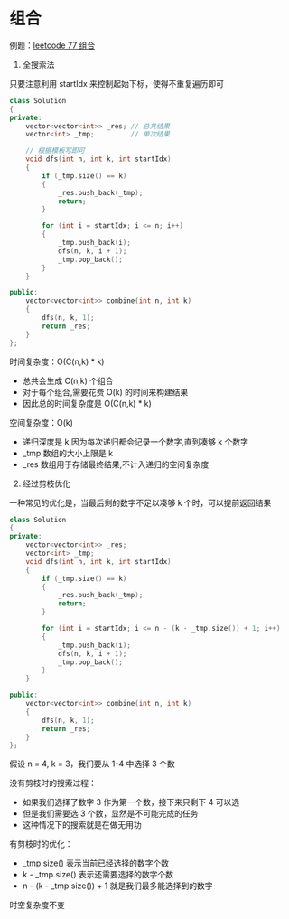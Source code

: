 # 组合

例题：[leetcode 77 组合](https://leetcode.cn/problems/combinations/description/)

1. 全搜索法

只要注意利用 startIdx 来控制起始下标，使得不重复遍历即可

```cpp
class Solution
{
private:
    vector<vector<int>> _res; // 总共结果
    vector<int> _tmp;         // 单次结果

    // 根据模板写即可
    void dfs(int n, int k, int startIdx)
    {
        if (_tmp.size() == k)
        {
            _res.push_back(_tmp);
            return;
        }

        for (int i = startIdx; i <= n; i++)
        {
            _tmp.push_back(i);
            dfs(n, k, i + 1);
            _tmp.pop_back();
        }
    }

public:
    vector<vector<int>> combine(int n, int k)
    {
        dfs(n, k, 1);
        return _res;
    }
};
```

时间复杂度：O(C(n,k) \* k)

- 总共会生成 C(n,k) 个组合
- 对于每个组合,需要花费 O(k) 的时间来构建结果
- 因此总的时间复杂度是 O(C(n,k) \* k)

空间复杂度：O(k)

- 递归深度是 k,因为每次递归都会记录一个数字,直到凑够 k 个数字
- \_tmp 数组的大小上限是 k
- \_res 数组用于存储最终结果,不计入递归的空间复杂度

2. 经过剪枝优化

一种常见的优化是，当最后剩的数字不足以凑够 k 个时，可以提前返回结果

```cpp
class Solution
{
private:
    vector<vector<int>> _res;
    vector<int> _tmp;
    void dfs(int n, int k, int startIdx)
    {
        if (_tmp.size() == k)
        {
            _res.push_back(_tmp);
            return;
        }

        for (int i = startIdx; i <= n - (k - _tmp.size()) + 1; i++)
        {
            _tmp.push_back(i);
            dfs(n, k, i + 1);
            _tmp.pop_back();
        }
    }

public:
    vector<vector<int>> combine(int n, int k)
    {
        dfs(n, k, 1);
        return _res;
    }
};
```

假设 n = 4, k = 3，我们要从 1-4 中选择 3 个数

没有剪枝时的搜索过程：

- 如果我们选择了数字 3 作为第一个数，接下来只剩下 4 可以选
- 但是我们需要选 3 个数，显然是不可能完成的任务
- 这种情况下的搜索就是在做无用功

有剪枝时的优化：

- \_tmp.size() 表示当前已经选择的数字个数
- k - \_tmp.size() 表示还需要选择的数字个数
- n - (k - \_tmp.size()) + 1 就是我们最多能选择到的数字

时空复杂度不变
